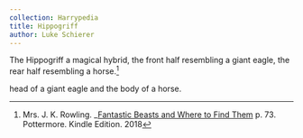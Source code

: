 ```yaml
---
collection: Harrypedia
title: Hippogriff
author: Luke Schierer
---
```


The Hippogriff a magical hybrid, the front half resembling a giant eagle, the rear half resembling a horse.[^241125-11]

head of a giant eagle and the body of a horse.

[^241125-11]: Mrs. J. K. Rowling. \_[Fantastic Beasts and Where to Find Them](https://www.librarything.com/work/642676/) p. 73. Pottermore. Kindle Edition. 2018
